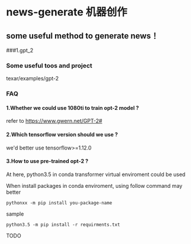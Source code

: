 # news-generate 机器创作


## some useful method to generate news！

###1.gpt_2

### Some useful toos and project 
texar/examples/gpt-2 


### FAQ 
#### 1.Whether we could use 1080ti to train opt-2 model ? 
refer to https://www.gwern.net/GPT-2#

#### 2.Which tensorflow version should we use ? 
we'd better use tensorflow>=1.12.0 

#### 3.How to use pre-trained opt-2 ? 


At here, python3.5 in conda transformer virtual enviroment could be used 

When install packages in conda enviroment, using follow command may better 
``` shell
pythonxx -m pip install you-package-name  
``` 
sample 
``` shell
python3.5 -m pip install -r requirments.txt 
``` 
TODO
